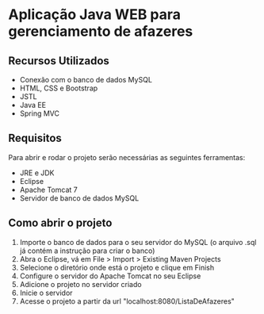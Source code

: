 <h1>Aplicação Java WEB para gerenciamento de afazeres </h1>
<h2>Recursos Utilizados</h2>
<ul>
  <li>Conexão com o banco de dados MySQL</li>
  <li> HTML, CSS e Bootstrap</li>
  <li>JSTL</li>
  <li>Java EE </li>
  <li>Spring MVC</li>
</ul>
<h2>Requisitos</h2>
<p>Para abrir e rodar o projeto serão necessárias as seguintes ferramentas:</p>
<ul>
  <li>JRE e JDK</li>
  <li>Eclipse</li>
  <li>Apache Tomcat 7</li>
  <li>Servidor de banco de dados MySQL</li>
</ul>
<h2>Como abrir o projeto</h2>
<ol>
  <li>Importe o banco de dados para o seu servidor do MySQL (o arquivo .sql já contém a instrução para criar o banco)</li>
  <li>Abra o Eclipse, vá em File > Import > Existing Maven Projects</li>
  <li>Selecione o diretório onde está o projeto e clique em Finish</li>
  <li>Configure o servidor do Apache Tomcat no seu Eclipse</li>
  <li>Adicione o projeto no servidor criado</li>
  <li>Inicie o servidor</li>
  <li>Acesse o projeto a partir da url "localhost:8080/ListaDeAfazeres"</li>
</ol>
